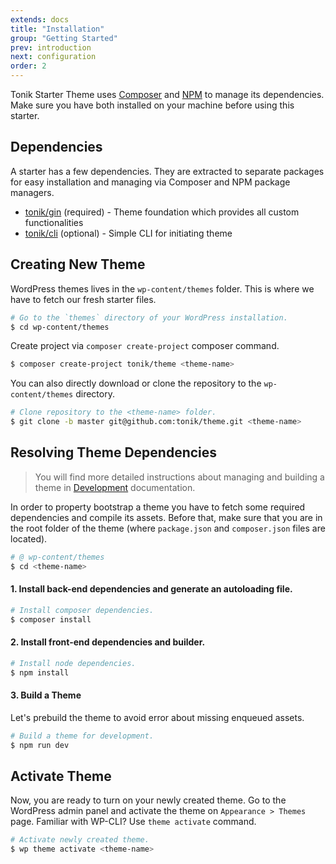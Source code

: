 ```yaml
---
extends: docs
title: "Installation"
group: "Getting Started"
prev: introduction
next: configuration
order: 2
---
```


Tonik Starter Theme uses [Composer](https://getcomposer.org/) and [NPM](https://www.npmjs.com/) to manage its dependencies. Make sure you have both installed on your machine before using this starter.

## Dependencies

A starter has a few dependencies. They are extracted to separate packages for easy installation and managing via Composer and NPM package managers.

- [tonik/gin](https://github.com/tonik/gin) (required) - Theme foundation which provides all custom functionalities
- [tonik/cli](https://github.com/tonik/cli) (optional) - Simple CLI for initiating theme

## Creating New Theme

WordPress themes lives in the `wp-content/themes` folder. This is where we have to fetch our fresh starter files.

```bash
# Go to the `themes` directory of your WordPress installation.
$ cd wp-content/themes
```

Create project via `composer create-project` composer command.

```bash
$ composer create-project tonik/theme <theme-name>
```

You can also directly download or clone the repository to the `wp-content/themes` directory.

```bash
# Clone repository to the <theme-name> folder.
$ git clone -b master git@github.com:tonik/theme.git <theme-name>
```

## Resolving Theme Dependencies

> You will find more detailed instructions about managing and building a theme in [Development](/theme/docs/development/) documentation.

In order to property bootstrap a theme you have to fetch some required dependencies and compile its assets. Before that, make sure that you are in the root folder of the theme (where `package.json` and `composer.json` files are located).

```bash
# @ wp-content/themes
$ cd <theme-name>
```

#### 1. Install back-end dependencies and generate an autoloading file.

```bash
# Install composer dependencies.
$ composer install
```

#### 2. Install front-end dependencies and builder.

```bash
# Install node dependencies.
$ npm install
```

#### 3. Build a Theme

Let's prebuild the theme to avoid error about missing enqueued assets.

```bash
# Build a theme for development.
$ npm run dev
```

## Activate Theme

Now, you are ready to turn on your newly created theme. Go to the WordPress admin panel and activate the theme on `Appearance > Themes` page. Familiar with WP-CLI? Use `theme activate` command.

```bash
# Activate newly created theme.
$ wp theme activate <theme-name>
```
